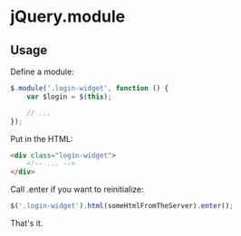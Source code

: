 jQuery.module
=============

Usage
-----

Define a module:

```javascript
$.module('.login-widget', function () {
    var $login = $(this);

    // ...
});
```

Put in the HTML:

```html
<div class="login-widget">
    <!-- ... -->
</div>
```

Call .enter if you want to reinitialize:

```javascript
$('.login-widget').html(someHtmlFromTheServer).enter();
```

That's it.

